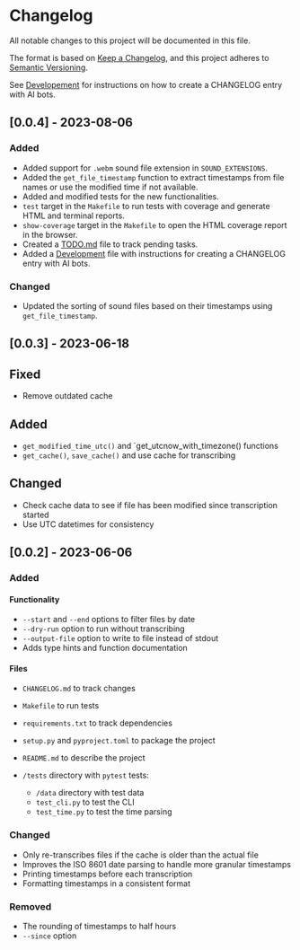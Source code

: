 # Changelog

All notable changes to this project will be documented in this file.

The format is based on [Keep a Changelog](https://keepachangelog.com/en/1.1.0/),
and this project adheres to [Semantic Versioning](https://semver.org/spec/v2.0.0.html).

See [Developement](docs/Development.md) for instructions on how to create a
CHANGELOG entry with AI bots.

## [0.0.4] - 2023-08-06

### Added

- Added support for `.webm` sound file extension in `SOUND_EXTENSIONS`.
- Added the `get_file_timestamp` function to extract timestamps from file names or use the modified time if not available.
- Added and modified tests for the new functionalities.
- `test` target in the `Makefile` to run tests with coverage and generate HTML and terminal reports.
- `show-coverage` target in the `Makefile` to open the HTML coverage report in the browser.
- Created a [TODO.md](docs/TODO.md) file to track pending tasks.
- Added a [Development](docs/Development.md) file with instructions for creating a CHANGELOG entry with AI bots.

### Changed

- Updated the sorting of sound files based on their timestamps using `get_file_timestamp`.

## [0.0.3] - 2023-06-18

## Fixed

- Remove outdated cache

## Added

- `get_modified_time_utc()` and `get_utcnow_with_timezone() functions
- `get_cache()`, `save_cache()` and use cache for transcribing

## Changed

- Check cache data to see if file has been modified since transcription started
- Use UTC datetimes for consistency

## [0.0.2] - 2023-06-06

### Added

#### Functionality

- `--start` and `--end` options to filter files by date
- `--dry-run` option to run without transcribing
- `--output-file` option to write to file instead of stdout
- Adds type hints and function documentation

#### Files

- `CHANGELOG.md` to track changes
- `Makefile` to run tests
- `requirements.txt` to track dependencies
- `setup.py` and `pyproject.toml` to package the project
- `README.md` to describe the project
- `/tests` directory with `pytest` tests:

  - `/data` directory with test data
  - `test_cli.py` to test the CLI
  - `test_time.py` to test the time parsing

### Changed

- Only re-transcribes files if the cache is older than the actual file
- Improves the ISO 8601 date parsing to handle more granular timestamps
- Printing timestamps before each transcription
- Formatting timestamps in a consistent format

### Removed

- The rounding of timestamps to half hours
- `--since` option

